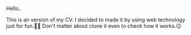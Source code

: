 Hello..

This is an version of my CV. I decided to made it by using
web technology just for fun.🤗😅 
Don't matter about clone it even to check how it works.😉